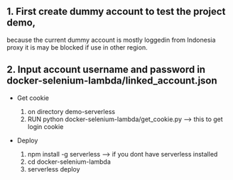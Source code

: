 ## 1. First create dummy account to test the project demo, 
because the current dummy account is mostly loggedin from Indonesia proxy it is may be blocked if use in other region.

## 2. Input account username and password in docker-selenium-lambda/linked_account.json

- Get cookie
    1. on directory demo-serverless
    2. RUN python docker-selenium-lambda/get_cookie.py --> this to get login cookie

- Deploy
    1. npm install -g serverless --> if you dont have serverless installed
    2. cd docker-selenium-lambda
    3. serverless deploy

